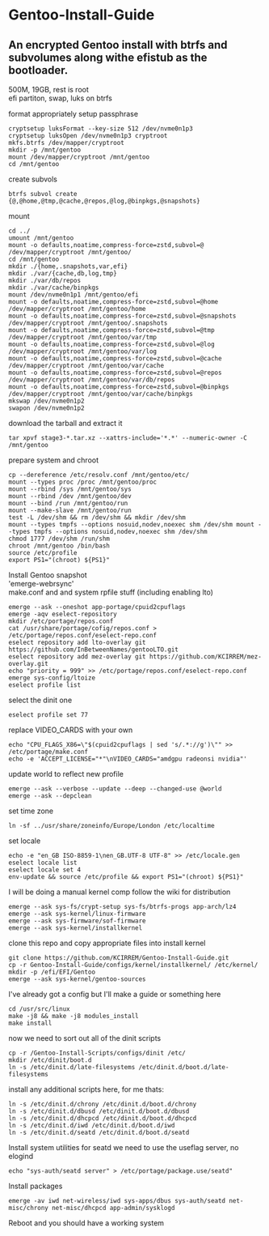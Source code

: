 # Gentoo-Install-Guide
## An encrypted Gentoo install with btrfs and subvolumes along withe efistub as the bootloader.

500M, 19GB, rest is root \
efi partiton, swap, luks on btrfs 

format appropriately 
setup passphrase 
```
cryptsetup luksFormat --key-size 512 /dev/nvme0n1p3 
cryptsetup luksOpen /dev/nvme0n1p3 cryptroot 
mkfs.btrfs /dev/mapper/cryptroot 
mkdir -p /mnt/gentoo 
mount /dev/mapper/cryptroot /mnt/gentoo 
cd /mnt/gentoo 
```
create subvols 
```
btrfs subvol create {@,@home,@tmp,@cache,@repos,@log,@binpkgs,@snapshots} 
```
mount 
```
cd ../ 
umount /mnt/gentoo 
mount -o defaults,noatime,compress-force=zstd,subvol=@ /dev/mapper/cryptroot /mnt/gentoo/ 
cd /mnt/gentoo 
mkdir ./{home,.snapshots,var,efi} 
mkdir ./var/{cache,db,log,tmp} 
mkdir ./var/db/repos 
mkdir ./var/cache/binpkgs 
mount /dev/nvme0n1p1 /mnt/gentoo/efi 
mount -o defaults,noatime,compress-force=zstd,subvol=@home /dev/mapper/cryptroot /mnt/gentoo/home 
mount -o defaults,noatime,compress-force=zstd,subvol=@snapshots /dev/mapper/cryptroot /mnt/gentoo/.snapshots 
mount -o defaults,noatime,compress-force=zstd,subvol=@tmp /dev/mapper/cryptroot /mnt/gentoo/var/tmp 
mount -o defaults,noatime,compress-force=zstd,subvol=@log /dev/mapper/cryptroot /mnt/gentoo/var/log
mount -o defaults,noatime,compress-force=zstd,subvol=@cache /dev/mapper/cryptroot /mnt/gentoo/var/cache 
mount -o defaults,noatime,compress-force=zstd,subvol=@repos /dev/mapper/cryptroot /mnt/gentoo/var/db/repos 
mount -o defaults,noatime,compress-force=zstd,subvol=@binpkgs /dev/mapper/cryptroot /mnt/gentoo/var/cache/binpkgs 
mkswap /dev/nvme0n1p2 
swapon /dev/nvme0n1p2 
```
download the tarball and extract it 
```
tar xpvf stage3-*.tar.xz --xattrs-include='*.*' --numeric-owner -C /mnt/gentoo 
```
prepare system and chroot 
```
cp --dereference /etc/resolv.conf /mnt/gentoo/etc/
mount --types proc /proc /mnt/gentoo/proc 
mount --rbind /sys /mnt/gentoo/sys 
mount --rbind /dev /mnt/gentoo/dev 
mount --bind /run /mnt/gentoo/run 
mount --make-slave /mnt/gentoo/run 
test -L /dev/shm && rm /dev/shm && mkdir /dev/shm 
mount --types tmpfs --options nosuid,nodev,noexec shm /dev/shm mount --types tmpfs --options nosuid,nodev,noexec shm /dev/shm 
chmod 1777 /dev/shm /run/shm 
chroot /mnt/gentoo /bin/bash 
source /etc/profile 
export PS1="(chroot) ${PS1}" 
```
Install Gentoo snapshot \
'emerge-webrsync' \
make.conf and and system rpfile stuff (including enabling lto) 
```
emerge --ask --oneshot app-portage/cpuid2cpuflags 
emerge -aqv eselect-repository 
mkdir /etc/portage/repos.conf 
cat /usr/share/portage/cofig/repos.conf > /etc/portage/repos.conf/eselect-repo.conf 
eselect repository add lto-overlay git https://github.com/InBetweenNames/gentooLTO.git 
eselect repository add mez-overlay git https://github.com/KCIRREM/mez-overlay.git 
echo "priority = 999" >> /etc/portage/repos.conf/eselect-repo.conf 
emerge sys-config/ltoize 
eselect profile list 
```
select the dinit one 
```
eselect profile set 77 
```
replace VIDEO_CARDS with your own
```
echo "CPU_FLAGS_X86=\"$(cpuid2cpuflags | sed 's/.*://g')\"" >> /etc/portage/make.conf 
echo -e 'ACCEPT_LICENSE="*"\nVIDEO_CARDS="amdgpu radeonsi nvidia"' 
```
update world to reflect new profile 
```
emerge --ask --verbose --update --deep --changed-use @world 
emerge --ask --depclean 
```
set time zone 
```
ln -sf ../usr/share/zoneinfo/Europe/London /etc/localtime 
```
set locale 
```
echo -e "en_GB ISO-8859-1\nen_GB.UTF-8 UTF-8" >> /etc/locale.gen 
eselect locale list 
eselect locale set 4 
env-update && source /etc/profile && export PS1="(chroot) ${PS1}" 
```

I will be doing a manual kernel comp follow the wiki for distribution
```
emerge --ask sys-fs/crypt-setup sys-fs/btrfs-progs app-arch/lz4
emerge --ask sys-kernel/linux-firmware 
emerge --ask sys-firmware/sof-firmware 
emerge --ask sys-kernel/installkernel 
```
clone this repo and copy appropriate files into install kernel 
```
git clone https://github.com/KCIRREM/Gentoo-Install-Guide.git 
cp -r Gentoo-Install-Guide/configs/kernel/installkernel/ /etc/kernel/ 
mkdir -p /efi/EFI/Gentoo 
emerge --ask sys-kernel/gentoo-sources 
```
I've already got a config but I'll make a guide or something here 
```
cd /usr/src/linux 
make -j8 && make -j8 modules_install 
make install 
```
now we need to sort out all of the dinit scripts 
```
cp -r /Gentoo-Install-Scripts/configs/dinit /etc/
mkdir /etc/dinit/boot.d
ln -s /etc/dinit.d/late-filesystems /etc/dinit.d/boot.d/late-filesystems
```
install any additional scripts here, for me thats:
```
ln -s /etc/dinit.d/chrony /etc/dinit.d/boot.d/chrony
ln -s /etc/dinit.d/dbusd /etc/dinit.d/boot.d/dbusd
ln -s /etc/dinit.d/dhcpcd /etc/dinit.d/boot.d/dhcpcd
ln -s /etc/dinit.d/iwd /etc/dinit.d/boot.d/iwd
ln -s /etc/dinit.d/seatd /etc/dinit.d/boot.d/seatd

```
Install system utilities
for seatd we need to use the useflag server, no elogind
```
echo "sys-auth/seatd server" > /etc/portage/package.use/seatd"
```
Install packages
```
emerge -av iwd net-wireless/iwd sys-apps/dbus sys-auth/seatd net-misc/chrony net-misc/dhcpcd app-admin/sysklogd
```
Reboot and you should have a working system






